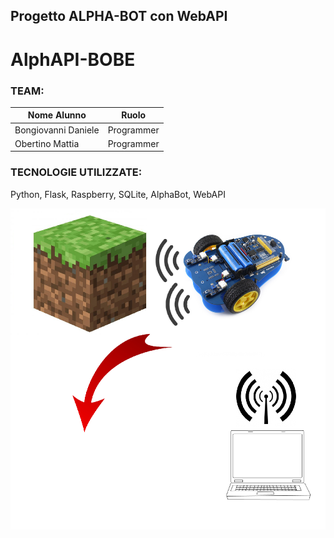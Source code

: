 ## Progetto ALPHA-BOT con WebAPI
# AlphAPI-BOBE

### TEAM:

Nome Alunno | Ruolo                                   
| - | - |
|Bongiovanni Daniele | Programmer
| Obertino Mattia | Programmer


### TECNOLOGIE UTILIZZATE: 

Python, Flask, Raspberry, SQLite, AlphaBot, WebAPI

<img src="../IMG/WebAPIalphabot.png" width="700">
